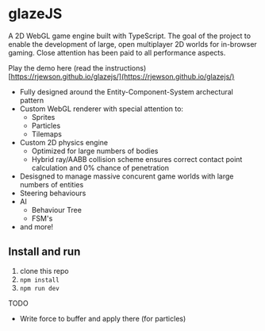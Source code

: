 # glazeJS

A 2D WebGL game engine built with TypeScript.  The goal of the project to enable the development of large, open multiplayer 2D worlds for in-browser gaming.  Close attention has been paid to all performance aspects.

Play the demo here (read the instructions) [https://rjewson.github.io/glazejs/](https://rjewson.github.io/glazejs/)

- Fully designed around the Entity-Component-System archectural pattern
- Custom WebGL renderer with special attention to:
    - Sprites
    - Particles
    - Tilemaps
- Custom 2D physics engine
    - Optimized for large numbers of bodies
    - Hybrid ray/AABB collision scheme ensures correct contact point calculation and 0% chance of penetration
- Desisgned to manage massive concurent game worlds with large numbers of entities
- Steering behaviours
- AI
    - Behaviour Tree
    - FSM's
- and more!

## Install and run

1. clone this repo
2. `npm install`
3. `npm run dev`

TODO
- Write force to buffer and apply there (for particles)